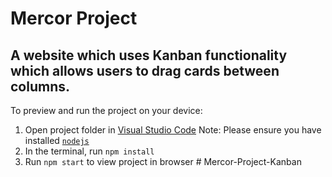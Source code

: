
  # Mercor Project

  ## A website which uses Kanban functionality which allows users to drag cards between columns.


  To preview and run the project on your device:
  1) Open project folder in <a href="https://code.visualstudio.com/download">Visual Studio Code</a>
     Note: Please ensure you have installed <code><a href="https://nodejs.org/en/download/">nodejs</a></code>
  2) In the terminal, run `npm install`
  3) Run `npm start` to view project in browser
  #   M e r c o r - P r o j e c t - K a n b a n  
 